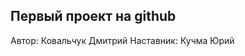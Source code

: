 Первый проект на github 
--------------------------------------
Автор: Ковальчук Дмитрий
Наставник: Кучма Юрий 